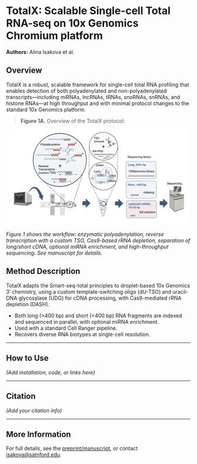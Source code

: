 # TotalX: Scalable Single-cell Total RNA-seq on 10x Genomics Chromium platform

**Authors:** Alina Isakova et al.

## Overview

TotalX is a robust, scalable framework for single-cell total RNA profiling that enables detection of both polyadenylated and non-polyadenylated transcripts—including miRNAs, lncRNAs, tRNAs, snoRNAs, snRNAs, and histone RNAs—at high throughput and with minimal protocol changes to the standard 10x Genomics platform.

> **Figure 1A.** Overview of the TotalX protocol:

![Figure 1A: Overview of TotalX protocol](Git_fig1.png)

*Figure 1 shows the workflow: enzymatic polyadenylation, reverse transcription with a custom TSO, Cas9-based rRNA depletion, separation of long/short cDNA, optional miRNA enrichment, and high-throughput sequencing. See manuscript for details.*

## Method Description

TotalX adapts the Smart-seq-total principles to droplet-based 10x Genomics 3′ chemistry, using a custom template-switching oligo (dU-TSO) and uracil-DNA glycosylase (UDG) for cDNA processing, with Cas9-mediated rRNA depletion (DASH).  
- Both long (>400 bp) and short (<400 bp) RNA fragments are indexed and sequenced in parallel, with optional miRNA enrichment.
- Used with a standard Cell Ranger pipeline.
- Recovers diverse RNA biotypes at single-cell resolution.

---

## How to Use

*(Add installation, code, or links here)*

---

## Citation

*(Add your citation info)*

---

## More Information

For full details, see the [preprint/manuscript](link), or contact isakova@satnford.edu.


